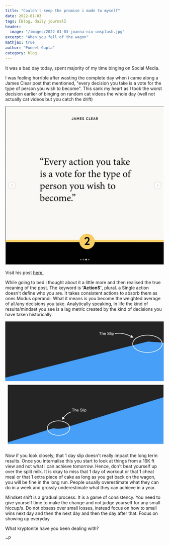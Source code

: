 ```yaml
---
title: "Couldn't keep the promise i made to myself"
date: 2022-01-03
tags: [Blog, daily journal]
header:
  image: "/images/2022-01-03-joanna-nix-unsplash.jpg"
excerpt: "When you fell of the wagon"
mathjax: true
author: "Puneet Gupta"
category: blog
---
```


It was a bad day today, spent majority of my time binging on Social Media.

I was feeling horrible after wasting the complete day when i came along a James Clear post that mentioned, "every decision you take is a vote for the type of person you wish to become". This sank my heart as I took the worst decision earlier of binging on random cat videos the whole day (well not actually cat videos but you catch the drift)

![James Clear, you are collection of your actions](/images/2022-01-03-jamesclear.png "James Clear: You are collection of your actions")

Visit his post [here.](https://www.instagram.com/p/CYRhXfiLX84/?utm_source=ig_web_copy_link)

While going to bed i thought about it a little more and then realised the true meaning of the post. The keyword is **'ActionS'**, plural. a Single action doesn't define who you are. It takes consistent actions to absorb them as ones Modus operandi. What it means is you become the weighted average of all/any decisions you take. Analytically speaking, In life the kind of results/mindset you see is a lag metric created by the kind of decisions you have taken historically.

![The Slip Day, No Progress!](/images/2022-02-03-slip_day.jpg "The Slip Day, No Progress!")
![Grand Scheme of Things](/images/2022-02-03-grandscheme.jpg "Grand Scheme of Things")

Now if you look closely, that 1 day slip doesn't really impact the long term results. Once you internalise this you start to look at things from a 16K ft view and not what i can achieve tomorrow. Hence, don't beat yourself up over the split milk. It is okay to miss that 1 day of workout or that 1 cheat meal or that 1 extra piece of cake as long as you get back on the wagon, you will be fine in the long run. People usually overestimate what they can do in a week and grossly underestimate what they can achieve in a year.

Mindset shift is a gradual process. It is a game of consistency. You need to give yourself time to make the change and not judge yourself for any small hiccup/s. Do not obsess over small losses, instead focus on how to small wins next day and then the next day and then the day after that. Focus on showing up everyday

What kryptonite have you been dealing with?

~P
